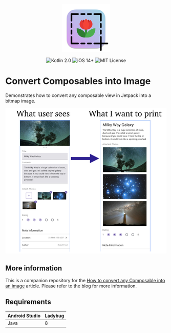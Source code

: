 <p align="center">
  <img width="150" height="150" src="./assets/bitmap-app-icon.svg">
</p>

<p align="center">
    <img src="https://img.shields.io/badge/Kotlin-2.0.20-8052FF?logo=kotlin" alt="Kotlin 2.0">
    <img src="https://img.shields.io/badge/AndroidStudio-Ladybug-F86735?logo=androidstudio" alt="iOS 14+">
    <img src="https://img.shields.io/badge/License-MIT-lightgrey" alt="MIT License">
</p>

# Convert Composables into Image
Demonstrates how to convert any composable view in Jetpack into a bitmap image.
<p align="center">
	<img src="./assets/hero_image.jpg">
</p>

## More information
This is a companion repository for the [How to convert any Composable into an image]() article. Please refer to the blog for more information.


## Requirements

| Android Studio | Ladybug |
|:----------|:----------|
| Java | 8 |